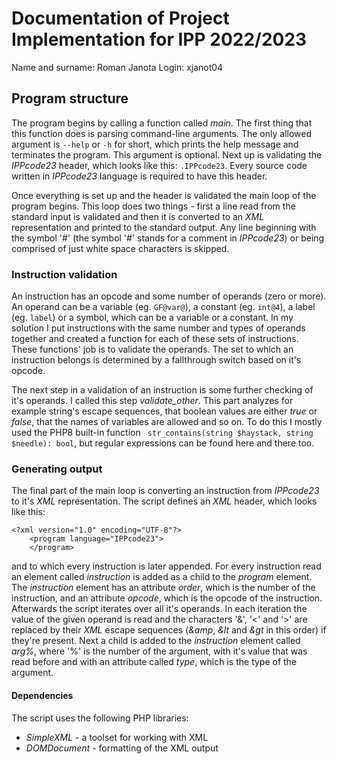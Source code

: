 # Documentation of Project Implementation for IPP 2022/2023

Name and surname: Roman Janota
Login: xjanot04

## Program structure

The program begins by calling a function called *main*. The first thing that this function does is parsing command-line arguments. The only allowed argument is `--help` or `-h` for short, which prints the help message and terminates the program. This argument is optional. Next up is validating the *IPPcode23* header, which looks like this: `.IPPcode23`. Every source code written in *IPPcode23* language is required to have this header.

Once everything is set up and the header is validated the main loop of the program begins. This loop does two things - first a line read from the standard input is validated and then it is converted to an *XML* representation and printed to the standard output. Any line beginning with the symbol '#' (the symbol '#' stands for a comment in *IPPcode23*) or being comprised of just white space characters is skipped.

### Instruction validation

An instruction has an opcode and some number of operands (zero or more). An operand can be a variable (eg. `GF@var@`), a constant (eg. `int@4`), a label (eg. `label`) or a symbol, which can be a variable or a constant. In my solution I put instructions with the same number and types of operands together and created a function for each of these sets of instructions. These functions' job is to validate the operands. The set to which an instruction belongs is determined by a fallthrough switch based on it's opcode.

The next step in a validation of an instruction is some further checking of it's operands. I called this step *validate_other*. This part analyzes for example string's escape sequences, that boolean values are either *true* or *false*, that the names of variables are allowed and so on. To do this I mostly used the PHP8 built-in function ` str_contains(string $haystack, string $needle): bool`, but regular expressions can be found here and there too.

### Generating output

The final part of the main loop is converting an instruction from *IPPcode23* to it's *XML* representation. The script defines an *XML* header, which looks like this:
```
<?xml version="1.0" encoding="UTF-8"?>
    <program language="IPPcode23">
    </program>
```
and to which every instruction is later appended. For every instruction read an element called *instruction* is added as a child to the *program* element. The *instruction* element has an attribute *order*, which is the number of the instruction, and an attribute *opcode*, which is the opcode of the instruction. Afterwards the script iterates over all it's operands. In each iteration the value of the given operand is read and the characters '&', '<' and '>' are replaced by their *XML* escape sequences (*&amp*, *&lt* and *&gt* in this order) if they're present. Next a child is added to the *instruction* element called *arg%*, where '%' is the number of the argument, with it's value that was read before and with an attribute called *type*, which is the type of the argument.

#### Dependencies
The script uses the following PHP libraries:
- *SimpleXML* - a toolset for working with XML
- *DOMDocument* - formatting of the XML output
